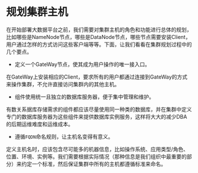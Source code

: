 # 规划集群主机

在开始部署大数据平台之前，我们需要对集群主机的角色和功能进行总体的规划，比如哪些是NameNode节点，哪些是DataNode节点，哪些节点需要安装Client，用户通过怎样的方式访问这些客户端等等。下面，让我们看看在集群规划过程中的几个要点。

* 定义一个GateWay节点，使其成为用户操作的唯一接入口。

在GateWay上安装相应的Client，要求所有的用户都通过连接到GateWay的方式来操作集群，不允许直接访问集群内的其他主机。

* 组件使用统一且独立的数据库服务器，便于集中管理和维护。

有数关系据库存储需求的组件都应该尽量使用同一种类的数据库，并在集群中定义专门的数据库服务器为这些组件来提供数据库实例服务，这样将大大的减少DBA的后期运维难度和运维成本。

* 遵循`FQDN`命名规则，让主机名变得有意义。

定义主机名时，应该包含尽可能多的机器信息，比如操作系统、应用类型/角色、位置、环境、实例等。我们需要根据实际情况（那种信息是我们组织中最重要的部分）来约定一个标准，然后保证集群中所有的主机都遵循标准来命名。



